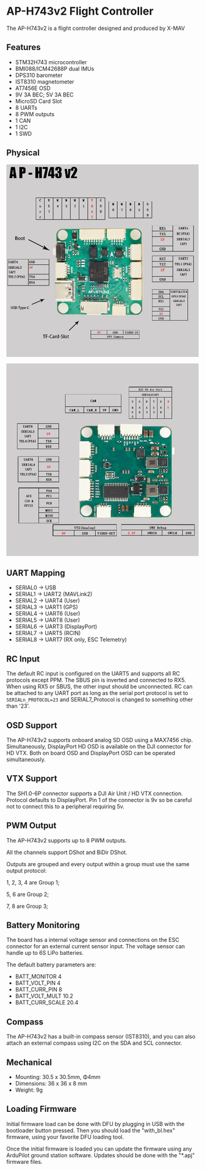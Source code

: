 # AP-H743v2 Flight Controller

The AP-H743v2 is a flight controller designed and produced by X-MAV

## Features

 - STM32H743 microcontroller
 - BMI088/ICM42688P dual IMUs
 - DPS310 barometer
 - IST8310 magnetometer
 - AT7456E OSD
 - 9V 3A BEC; 5V 3A BEC
 - MicroSD Card Slot
 - 8 UARTs
 - 8 PWM outputs
 - 1 CAN
 - 1 I2C
 - 1 SWD

## Physical

![X-MAV AP-H743v2 Front View](AP-H743v2_TopPort.png)

![X-MAV AP-H743v2  Back View](AP-H743v2_BottomPort.png)

## UART Mapping

 - SERIAL0 -> USB 
 - SERIAL1 -> UART2 (MAVLink2)
 - SERIAL2 -> UART4 (User)
 - SERIAL3 -> UART1 (GPS)
 - SERIAL4 -> UART6 (User)
 - SERIAL5 -> UART8 (User)
 - SERIAL6 -> UART3 (DisplayPort)
 - SERIAL7 -> UART5 (RCIN)
 - SERIAL8 -> UART7 (RX only, ESC Telemetry)


## RC Input

The default RC input is configured on the UART5 and supports all RC protocols except PPM. The SBUS pin is inverted and connected to RX5. When using RX5 or SBUS, the other input should be unconnected. RC can be attached to any UART port as long as the serial port protocol is set to `SERIALn_PROTOCOL=23` and SERIAL7_Protocol  is changed to something other than '23'.


## OSD Support

The AP-H743v2 supports onboard analog SD OSD using a MAX7456 chip. Simultaneously, DisplayPort HD OSD is available on the DJI connector for HD VTX. Both on board OSD and DisplayPort OSD can be operated simultaneously.



## VTX Support

The SH1.0-6P connector supports a DJI Air Unit / HD VTX connection. Protocol defaults to DisplayPort. Pin 1 of the connector is 9v so be careful not to connect this to a peripheral requiring 5v.

## PWM Output

The AP-H743v2 supports up to 8 PWM outputs.

All the channels support DShot and BiDir DShot.

Outputs are grouped and every output within a group must use the same output protocol:


1, 2, 3, 4 are Group 1;

5, 6 are Group 2;

7, 8 are Group 3;

## Battery Monitoring

The board has a internal voltage sensor and connections on the ESC connector for an external current sensor input.
The voltage sensor can handle up to 6S LiPo batteries.

The default battery parameters are:

 - BATT_MONITOR 4
 - BATT_VOLT_PIN 4
 - BATT_CURR_PIN 8
 - BATT_VOLT_MULT 10.2
 - BATT_CURR_SCALE 20.4

## Compass

The AP-H743v2 has a built-in compass sensor (IST8310), and you can also attach an external compass using I2C on the SDA and SCL connector.

## Mechanical

 - Mounting: 30.5 x 30.5mm, Φ4mm
 - Dimensions: 36 x 36 x 8 mm
 - Weight: 9g

## Loading Firmware

Initial firmware load can be done with DFU by plugging in USB with the bootloader button pressed. Then you should load the "with_bl.hex" firmware, using your favorite DFU loading tool.

Once the initial firmware is loaded you can update the firmware using any ArduPilot ground station software. Updates should be done with the "\*.apj" firmware files.

